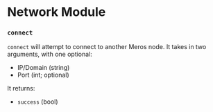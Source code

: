 # Network Module

### `connect`

`connect` will attempt to connect to another Meros node. It takes in two arguments, with one optional:
- IP/Domain (string)
- Port      (int; optional)

It returns:
- `success` (bool)
